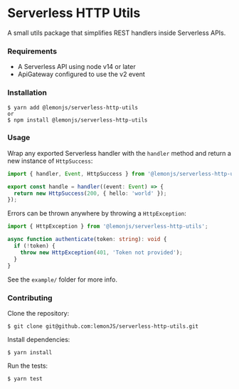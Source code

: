 # Serverless HTTP Utils

A small utils package that simplifies REST handlers inside Serverless APIs.

### Requirements
- A Serverless API using node v14 or later
- ApiGateway configured to use the v2 event

### Installation
```shell
$ yarn add @lemonjs/serverless-http-utils
or
$ npm install @lemonjs/serverless-http-utils
```

### Usage
Wrap any exported Serverless handler with the `handler` method and return a new instance of `HttpSuccess`:
```typescript
import { handler, Event, HttpSuccess } from '@lemonjs/serverless-http-utils';

export const handle = handler((event: Event) => {
  return new HttpSuccess(200, { hello: 'world' });
});
```
Errors can be thrown anywhere by throwing a `HttpException`:
```typescript
import { HttpException } from '@lemonjs/serverless-http-utils';

async function authenticate(token: string): void {
  if (!token) {
    throw new HttpException(401, 'Token not provided');
  }
}
```
See the `example/` folder for more info.

### Contributing
Clone the repository:
```shell
$ git clone git@github.com:lemonJS/serverless-http-utils.git
```
Install dependencies:
```shell
$ yarn install
```
Run the tests:
```shell
$ yarn test
```
